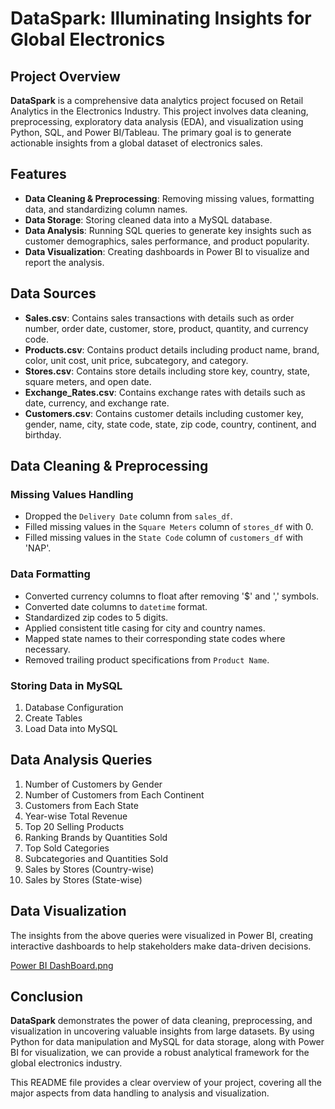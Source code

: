 # DataSpark: Illuminating Insights for Global Electronics

## Project Overview

**DataSpark** is a comprehensive data analytics project focused on Retail Analytics in the Electronics Industry. This project involves data cleaning, preprocessing, exploratory data analysis (EDA), and visualization using Python, SQL, and Power BI/Tableau. The primary goal is to generate actionable insights from a global dataset of electronics sales.

## Features

- **Data Cleaning & Preprocessing**: Removing missing values, formatting data, and standardizing column names.
- **Data Storage**: Storing cleaned data into a MySQL database.
- **Data Analysis**: Running SQL queries to generate key insights such as customer demographics, sales performance, and product popularity.
- **Data Visualization**: Creating dashboards in Power BI to visualize and report the analysis.

## Data Sources

- **Sales.csv**: Contains sales transactions with details such as order number, order date, customer, store, product, quantity, and currency code.
- **Products.csv**: Contains product details including product name, brand, color, unit cost, unit price, subcategory, and category.
- **Stores.csv**: Contains store details including store key, country, state, square meters, and open date.
- **Exchange_Rates.csv**: Contains exchange rates with details such as date, currency, and exchange rate.
- **Customers.csv**: Contains customer details including customer key, gender, name, city, state code, state, zip code, country, continent, and birthday.

## Data Cleaning & Preprocessing

### Missing Values Handling

- Dropped the `Delivery Date` column from `sales_df`.
- Filled missing values in the `Square Meters` column of `stores_df` with 0.
- Filled missing values in the `State Code` column of `customers_df` with 'NAP'.

### Data Formatting

- Converted currency columns to float after removing '$' and ',' symbols.
- Converted date columns to `datetime` format.
- Standardized zip codes to 5 digits.
- Applied consistent title casing for city and country names.
- Mapped state names to their corresponding state codes where necessary.
- Removed trailing product specifications from `Product Name`.

### Storing Data in MySQL

1. Database Configuration
2. Create Tables
3. Load Data into MySQL

## Data Analysis Queries

1. Number of Customers by Gender
2. Number of Customers from Each Continent
3. Customers from Each State
4. Year-wise Total Revenue
5. Top 20 Selling Products
6. Ranking Brands by Quantities Sold
7. Top Sold Categories
8. Subcategories and Quantities Sold
9. Sales by Stores (Country-wise)
10. Sales by Stores (State-wise)
   
## Data Visualization

The insights from the above queries were visualized in Power BI, creating interactive dashboards to help stakeholders make data-driven decisions. 

[Power BI DashBoard.png](https://github.com/JayanthiML/DataSpark-Illuminating-Insights-with-Power-BI/blob/main/Power%20BI%20DashBoard.png)

## Conclusion

**DataSpark** demonstrates the power of data cleaning, preprocessing, and visualization in uncovering valuable insights from large datasets. By using Python for data manipulation and MySQL for data storage, along with Power BI for visualization, we can provide a robust analytical framework for the global electronics industry.

This README file provides a clear overview of your project, covering all the major aspects from data handling to analysis and visualization.
